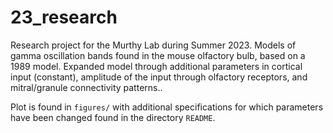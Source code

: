 # 23_research

Research project for the Murthy Lab during Summer 2023. Models of gamma oscillation bands found in the mouse olfactory bulb, based on a 1989 model. Expanded model through additional parameters in cortical input (constant), amplitude of the input through olfactory receptors, and mitral/granule connectivity patterns..

Plot is found in `figures/` with additional specifications for which parameters have been changed found in the directory `README`.

